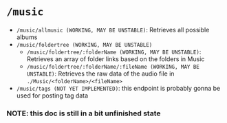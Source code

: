 # `/music`
* `/music/allmusic (WORKING, MAY BE UNSTABLE)`: Retrieves all possible albums
* `/music/foldertree (WORKING, MAY BE UNSTABLE)`
    * `/music/foldertree/:folderName (WORKING, MAY BE UNSTABLE)`: Retrieves an array of folder links based on the folders in Music
    * `/music/foldertree/:folderName/:fileName (WORKING, MAY BE UNSTABLE)`: Retrieves the raw data of the audio file in `./Music/<folderName>/<fileName>`
* `/music/tags (NOT YET IMPLEMENTED)`: this endpoint is probably gonna be used for posting tag data

### NOTE: this doc is still in a bit unfinished state